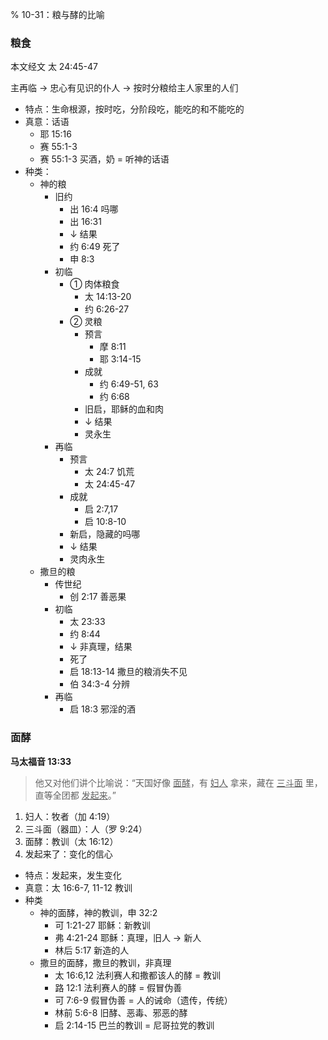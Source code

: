% 10-31：粮与酵的比喻

### 粮食

本文经文 太 24:45-47

主再临 → 忠心有见识的仆人 → 按时分粮给主人家里的人们

- 特点：生命根源，按时吃，分阶段吃，能吃的和不能吃的
- 真意：话语
    - 耶 15:16
    - 赛 55:1-3
    - 赛 55:1-3 买酒，奶 = 听神的话语
- 种类：
    - 神的粮
        - 旧约
            - 出 16:4 吗哪
            - 出 16:31
            - ↓ 结果
            - 约 6:49 死了
            - 申 8:3
        - 初临
            - ① 肉体粮食
                - 太 14:13-20
                - 约 6:26-27
            - ② 灵粮
                - 预言
                    - 摩 8:11
                    - 耶 3:14-15
                - 成就
                    - 约 6:49-51, 63
                    - 约 6:68
                - 旧启，耶稣的血和肉
                - ↓ 结果
                - 灵永生
        - 再临
            - 预言
                - 太 24:7 饥荒
                - 太 24:45-47
            - 成就
                - 启 2:7,17
                - 启 10:8-10
            - 新启，隐藏的吗哪
            - ↓ 结果
            - 灵肉永生
    - 撒旦的粮
        - 传世纪
            - 创 2:17 善恶果
        - 初临
            - 太 23:33
            - 约 8:44
            - ↓ 非真理，结果
            - 死了
            - 启 18:13-14 撒旦的粮消失不见
            - 伯 34:3-4 分辨
        - 再临
            - 启 18:3 邪淫的酒

### 面酵

__马太福音 13:33__

> 他又对他们讲个比喻说：“天国好像 <u>面酵</u>，有 <u>妇人</u> 拿来，藏在 <u>三斗面</u> 里，直等全团都 <u>发起来</u>。”

1. 妇人：牧者（加 4:19）
2. 三斗面（器皿）：人（罗 9:24）
3. 面酵：教训（太 16:12）
4. 发起来了：变化的信心

- 特点：发起来，发生变化
- 真意：太 16:6-7, 11-12 教训
- 种类
    - 神的面酵，神的教训，申 32:2
        - 可 1:21-27 耶稣：新教训
        - 弗 4:21-24 耶稣：真理，旧人 → 新人
        - 林后 5:17 新造的人
    - 撒旦的面酵，撒旦的教训，非真理
        - 太 16:6,12 法利赛人和撒都该人的酵 = 教训
        - 路 12:1 法利赛人的酵 = 假冒伪善
        - 可 7:6-9 假冒伪善 = 人的诫命（遗传，传统）
        - 林前 5:6-8 旧酵、恶毒、邪恶的酵
        - 启 2:14-15 巴兰的教训 = 尼哥拉党的教训
